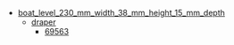 * [boat_level_230_mm_width_38_mm_height_15_mm_depth](boat_level_230_mm_width_38_mm_height_15_mm_depth)
  * [draper](boat_level_230_mm_width_38_mm_height_15_mm_depth/draper)
    * [69563](boat_level_230_mm_width_38_mm_height_15_mm_depth/draper/69563)
